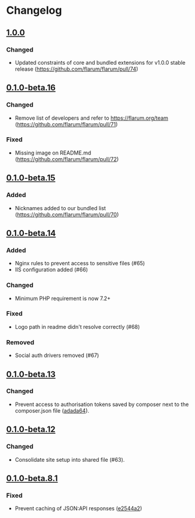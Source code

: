 # Changelog

## [1.0.0](https://github.com/flarum/flarum/compare/v0.1.0-beta.16...v1.0.0)

### Changed
- Updated constraints of core and bundled extensions for v1.0.0 stable release (https://github.com/flarum/flarum/pull/74)

## [0.1.0-beta.16](https://github.com/flarum/flarum/compare/v0.1.0-beta.15...v0.1.0-beta.16)

### Changed
- Remove list of developers and refer to https://flarum.org/team (https://github.com/flarum/flarum/pull/71)

### Fixed
- Missing image on README.md (https://github.com/flarum/flarum/pull/72)

## [0.1.0-beta.15](https://github.com/flarum/flarum/compare/v0.1.0-beta.14...v0.1.0-beta.15)

### Added
- Nicknames added to our bundled list (https://github.com/flarum/flarum/pull/70)

## [0.1.0-beta.14](https://github.com/flarum/flarum/compare/v0.1.0-beta.13...v0.1.0-beta.14)

### Added
- Nginx rules to prevent access to sensitive files (#65)
- IIS configuration added (#66)

### Changed
- Minimum PHP requirement is now 7.2+

### Fixed
- Logo path in readme didn't resolve correctly (#68) 

### Removed
- Social auth drivers removed (#67)

## [0.1.0-beta.13](https://github.com/flarum/flarum/compare/v0.1.0-beta.12...v0.1.0-beta.13)

### Changed
- Prevent access to authorisation tokens saved by composer next to the composer.json file ([adada64](https://github.com/flarum/flarum/commit/adada6456f210ea5c94a805a39d88fa613a9e4a2)).

## [0.1.0-beta.12](https://github.com/flarum/flarum/compare/v0.1.0-beta.8.1...v0.1.0-beta.12)

### Changed
- Consolidate site setup into shared file (#63).

## [0.1.0-beta.8.1](https://github.com/flarum/flarum/compare/v0.1.0-beta.8...v0.1.0-beta.8.1)

### Fixed
- Prevent caching of JSON:API responses ([e2544a2](https://github.com/flarum/flarum/commit/e2544a2a223b8ab2fb9efe00036b755b6e2cd7e7))
